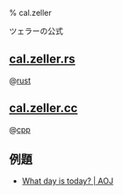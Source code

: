 % cal.zeller

ツェラーの公式

## [cal.zeller.rs](cal.zeller.rs)

@[rust](cal.zeller.rs)

## [cal.zeller.cc](cal.zeller.cc)

@[cpp](cal.zeller.cc)

## 例題

- [What day is today? | AOJ](http://judge.u-aizu.ac.jp/onlinejudge/description.jsp?id=0027)
